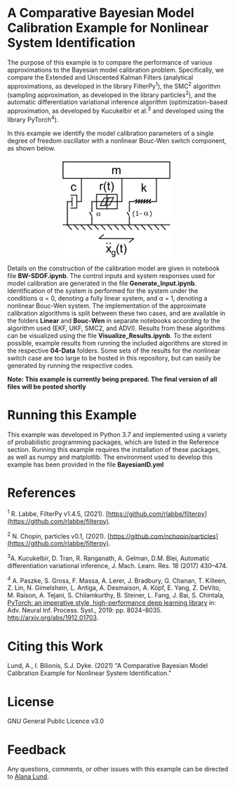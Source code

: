 # A Comparative Bayesian Model Calibration Example for Nonlinear System Identification
The purpose of this example is to compare the performance of various approximations to the Bayesian model calibration problem. Specifically, we compare the Extended and Unscented Kalman Filters (analytical approximations, as developed in the library FilterPy<sup>1</sup>), the SMC<sup>2</sup> algorithm (sampling approximation, as developed in the library particles<sup>2</sup>), and the automatic differentiation variational inference algorithm (optimization-based approximation, as developed by Kucukelbir et al.<sup>3</sup> and developed using the library PyTorch<sup>4</sup>). 

In this example we identify the model calibration parameters of a single degree of freedom oscillator with a nonlinear Bouc-Wen switch component, as shown below. 

<p align="center">
<img src="03-Figures/BW-SDOF_system.png" width="50%">
</p>

Details on the construction of the calibration model are given in notebook file **BW-SDOF.ipynb**. The control inputs and system responses used for model calibration are generated in the file **Generate_Input.ipynb**. Identification of the system is performed for the system under the conditions &alpha; = 0, denoting a fully linear system, and &alpha; = 1, denoting a nonlinear Bouc-Wen system. The implementation of the approximate calibration algorithms is split between these two cases, and are available in the folders **Linear** and **Bouc-Wen** in separate notebooks according to the algorithm used (EKF, UKF, SMC2, and ADVI). Results from these algorithms can be visualized using the file **Visualize_Results.ipynb**.  To the extent possible, example results from running the included algorithms are stored in the respective **04-Data** folders. Some sets of the results for the nonlinear switch case are too large to be hosted in this repository, but can easily be generated by running the respective codes.

**Note: This example is currently being prepared. The final version of all files will be posted shortly**


# Running this Example
This example was developed in Python 3.7 and implemented using a variety of probabilistic programming packages, which are listed in the Reference section. Running this example requires the installation of these packages, as well as numpy and matplotlib. The environment used to develop this example has been provided in the file **BayesianID.yml**


# References
<sup>1</sup> R. Labbe, FilterPy v1.4.5, (2021). [https://github.com/rlabbe/filterpy](https://github.com/rlabbe/filterpy).

<sup>2</sup> N. Chopin, particles v0.1, (2021). [https://github.com/nchopin/particles](https://github.com/rlabbe/filterpy).

<sup>3</sup>A. Kucukelbir, D. Tran, R. Ranganath, A. Gelman, D.M. Blei, Automatic differentiation variational inference, J. Mach. Learn. Res. 18 (2017) 430–474.

<sup>4</sup> A. Paszke, S. Gross, F. Massa, A. Lerer, J. Bradbury, G. Chanan, T. Killeen, Z. Lin, N. Gimelshein, L. Antiga, A. Desmaison, A. Köpf, E. Yang, Z. DeVito, M. Raison, A. Tejani, S. Chilamkurthy, B. Steiner, L. Fang, J. Bai, S. Chintala, [PyTorch: an imperative style, high-performance deep learning library](https://pytorch.org/) in: Adv. Neural Inf. Process. Syst., 2019: pp. 8024–8035. http://arxiv.org/abs/1912.01703.


# Citing this Work
Lund, A., I. Bilionis, S.J. Dyke. (2021) "A Comparative Bayesian Model Calibration Example for Nonlinear System Identification." 

# License

GNU General Public Licence v3.0

# Feedback
Any questions, comments, or other issues with this example can be directed to [Alana Lund](mailto:alund15@purdue.edu). 
